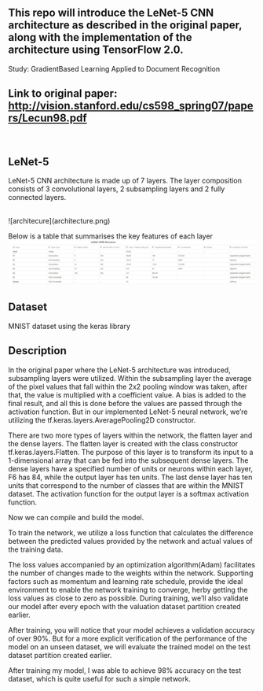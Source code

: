 ## This repo will introduce the LeNet-5 CNN architecture as described in the original paper, along with the implementation of the architecture using TensorFlow 2.0.

Study: GradientBased Learning Applied to Document Recognition

## Link to original paper: http://vision.stanford.edu/cs598_spring07/papers/Lecun98.pdf
</br>

## LeNet-5
LeNet-5 CNN architecture is made up of 7 layers. The layer composition consists of 3 convolutional layers, 2 subsampling layers and 2 fully connected layers.

</br>
![architecure](architecture.png)
</br>

Below is a table that summarises the key features of each layer
</br>
![structure](structure.png)
</br>

## Dataset
MNIST dataset using the keras library

## Description
In the original paper where the LeNet-5 architecture was introduced, subsampling layers were utilized. Within the subsampling layer the average of the pixel values that fall within the 2x2 pooling window was taken, after that, the value is multiplied with a coefficient value. A bias is added to the final result, and all this is done before the values are passed through the activation function.
But in our implemented LeNet-5 neural network, we’re utilizing the tf.keras.layers.AveragePooling2D constructor.

There are two more types of layers within the network, the flatten layer and the dense layers.
The flatten layer is created with the class constructor tf.keras.layers.Flatten.
The purpose of this layer is to transform its input to a 1-dimensional array that can be fed into the subsequent dense layers.
The dense layers have a specified number of units or neurons within each layer, F6 has 84, while the output layer has ten units.
The last dense layer has ten units that correspond to the number of classes that are within the MNIST dataset. The activation function for the output layer is a softmax activation function.

Now we can compile and build the model.

To train the network, we utilize a loss function that calculates the difference between the predicted values provided by the network and actual values of the training data.

The loss values accompanied by an optimization algorithm(Adam) facilitates the number of changes made to the weights within the network. Supporting factors such as momentum and learning rate schedule, provide the ideal environment to enable the network training to converge, herby getting the loss values as close to zero as possible.
During training, we’ll also validate our model after every epoch with the valuation dataset partition created earlier.

After training, you will notice that your model achieves a validation accuracy of over 90%. But for a more explicit verification of the performance of the model on an unseen dataset, we will evaluate the trained model on the test dataset partition created earlier.

After training my model, I was able to achieve 98% accuracy on the test dataset, which is quite useful for such a simple network.